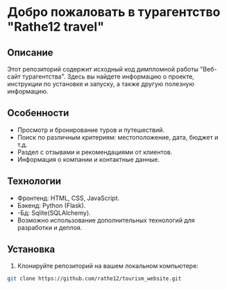 # Добро пожаловать в турагентство "Rathe12 travel"

## Описание
Этот репозиторий содержит исходный код димпломной работы "Веб-сайт турагентства". Здесь вы найдете информацию о проекте, инструкции по установке и запуску, а также другую полезную информацию.

## Особенности
- Просмотр и бронирование туров и путешествий.
- Поиск по различным критериям: местоположение, дата, бюджет и т.д.
- Раздел с отзывами и рекомендациями от клиентов.
- Информация о компании и контактные данные.

## Технологии
- Фронтенд: HTML, CSS, JavaScript.
- Бэкенд: Python (Flask).
- -Бд: Sqlite(SQLAlchemy).
- Возможно использование дополнительных технологий для разработки и деплоя.

## Установка
1. Клонируйте репозиторий на вашем локальном компьютере:

```bash
git clone https://github.com/rathe12/tourism_website.git
